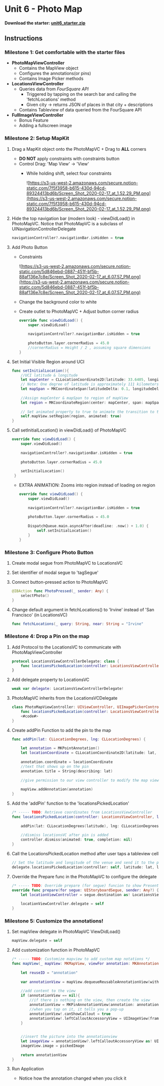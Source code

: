 # Unit 6 - Photo Map

#### Download the starter: [unit6_starter.zip](https://github.com/CodePath-at-UCI/ios-course/raw/master/Unit6/unit6_starter.zip)

## Instructions
### Milestone 1: Get comfortable with the starter files

- **PhotoMapViewController**
    - Contains the MapView object
    - Configures the annotations(or pins)
    - Contains Image Picker methods
- **LocationsViewController**
    - Queries data from *FourSquare API*
        - Triggered by tapping on the search bar and calling the 'fetchLocations' method
        - Given city → returns JSON of places in that city + descriptions
    - Contains Tableview of data queried from the FourSquare API
- **FullImageViewController**
    - Bonus Feature
    - Adding a fullscreen image

### Milestone 2: Setup MapKit

1. Drag a MapKit object onto the PhotoMapVC + Drag to **ALL** corners
    - **DO NOT** apply constraints with constraints button
    - Control Drag: 'Map View' → 'View'
        - While holding shift, select four constraints

            ![https://s3-us-west-2.amazonaws.com/secure.notion-static.com/7f5f3958-b615-430d-94cd-89324413bd6b/Screen_Shot_2020-02-17_at_1.52.29_PM.png](https://s3-us-west-2.amazonaws.com/secure.notion-static.com/7f5f3958-b615-430d-94cd-89324413bd6b/Screen_Shot_2020-02-17_at_1.52.29_PM.png)

2. Hide the top navigation bar (modern look) - viewDidLoad() in PhotoMapVC. Notice that PhotoMapVC is a subclass of UINavigationControllerDelegate  
    ```Swift
    navigationController?.navigationBar.isHidden = true
    ```

3. Add Photo Button
    - Constraints

        ![https://s3-us-west-2.amazonaws.com/secure.notion-static.com/5d846ebd-0887-451f-bf5b-88af136e7c8e/Screen_Shot_2020-02-17_at_6.07.57_PM.png](https://s3-us-west-2.amazonaws.com/secure.notion-static.com/5d846ebd-0887-451f-bf5b-88af136e7c8e/Screen_Shot_2020-02-17_at_6.07.57_PM.png)

    - Change the background color to white
    - Create outlet to PhotoMapVC + Adjust button corner radius

        ```Swift
        override func viewDidLoad() {
            super.viewDidLoad()
                
            navigationController?.navigationBar.isHidden = true
                
            photoButton.layer.cornerRadius = 45.0
            //cornerRadius = Height / 2 , assuming square dimensions
        }
         ```

4. Set Initial Visible Region around UCI  
    ```Swift
    func setInitialLocation(){
        //UCI latitude & longitude
        let mapCenter = CLLocationCoordinate2D(latitude: 33.6405, longitude: -117.8443)
        // Note: One degree of latitude is approximately 111 kilometers (69 miles) at all times.
        let mapSpan = MKCoordinateSpan(latitudeDelta: 0.1, longitudeDelta: 0.1)
            
        //Assign mapCenter & mapSpan to region of mapView
        let region = MKCoordinateRegion(center: mapCenter, span: mapSpan)
            
        // Set animated property to true to animate the transition to the region
        self.mapView.setRegion(region, animated: true)
    }
    ```

5. Call setInitialLocation() in viewDidLoad() of PhotoMapVC

    ```Swift
    override func viewDidLoad() {
        super.viewDidLoad()
                
        navigationController?.navigationBar.isHidden = true
                
        photoButton.layer.cornerRadius = 45.0
                
        setInitialLocation()            
     }
     ```

    - EXTRA ANIMATION: Zooms into region instead of loading on region
        ```Swift
        override func viewDidLoad() {
            super.viewDidLoad()
            
            navigationController?.navigationBar.isHidden = true
            
            photoButton.layer.cornerRadius = 45.0
            
            DispatchQueue.main.asyncAfter(deadline: .now() + 1.0) {
                self.setInitialLocation()
            }
        }
        ```

### Milestone 3: Configure Photo Button

1. Create modal segue from PhotoMapVC to LocationsVC
2. Set identifier of modal segue to 'tagSegue'
3. Connect button-pressed action to PhotoMapVC
    ```Swift
    @IBAction func PhotoPressed(_ sender: Any) {
        selectPhoto()
    }
    ```

4. Change default argument in fetchLocations() to 'Irvine' instead of 'San Francisco' (in LocationsVC)  
   ```Swift
   func fetchLocations(_ query: String, near: String = "Irvine"
   ```

### Milestone 4: Drop a Pin on the map

1. Add Protocol to the LocationsVC to communicate with PhotoMapViewController
    ```Swift
    protocol LocationsViewControllerDelegate: class {
        func locationsPickedLocation(controller: LocationsViewController, latitude: NSNumber, longitude: NSNumber)
    }
    ```

2. Add delegate property to LocationsVC
    ```Swift
    weak var delegate: LocationsViewControllerDelegate!
    ```

3. PhotoMapVC inherits from the LocationsVCDelegate
    ```Swift
    class PhotoMapViewController: UIViewController, UIImagePickerControllerDelegate, UINavigationControllerDelegate, MKMapViewDelegate, LocationsViewControllerDelegate {
        func locationsPickedLocation(controller: LocationsViewController, latitude: NSNumber, longitude: NSNumber) {
        <#code#>
    }
    ```

4. Create addPin Function to add the pin to the map
    ```Swift
    func addPin(lat: CLLocationDegrees, lng: CLLocationDegrees) {
            
        let annotation = MKPointAnnotation()
        let locationCoordinate = CLLocationCoordinate2D(latitude: lat, longitude: lng)
            
        annotation.coordinate = locationCoordinate
        //text that shows up on the pin
        annotation.title = String(describing: lat)
            
        //give permission to our view controller to modify the map view
        
        mapView.addAnnotation(annotation)
    }
    ```

5. Add the 'addPin' function to the 'locationsPickedLocation'
    ```Swift
    /* ----- TODO: Retrieve coordinates from LocationsViewController   */
    func locationsPickedLocation(controller: LocationsViewController, latitude: NSNumber, longitude: NSNumber) {
        
        addPin(lat: CLLocationDegrees(latitude), lng: CLLocationDegrees(longitude))
        	
        //dismiss locationsVC after pin is added
        controller.dismiss(animated: true, completion: nil)
    }
    ```

6. Call the LocationsPickedLocation method after user taps a tableview cell
    ```Swift
    // Set the latitude and longitude of the venue and send it to the protocol
    delegate.locationsPickedLocation(controller: self, latitude: lat, longitude: lng)
    ```

7. Override the Prepare func in the PhotoMapVC to configure the delegate
    ```Swift
    /* ----- TODO: Override prepare (for segue) funcion to show Present LocationsViewController */
    override func prepare(for segue: UIStoryboardSegue, sender: Any?) {
        let locationViewController = segue.destination as! LocationsViewController
            
        locationViewController.delegate = self
    }
    ```

### Milestone 5: Customize the annotations!

1. Set mapView delegate in PhotoMapVC ViewDidLoad()
    ```Swift
    mapView.delegate = self
    ```

2. Add customization function in PhotoMapVC
    ```Swift
    /* ----- TODO: Customize mapview to add custom map notations */
    func mapView(_ mapView: MKMapView, viewFor annotation: MKAnnotation) -> MKAnnotationView? {
            
        let reuseID = "annotation"
        
        var annotationView = mapView.dequeueReusableAnnotationView(withIdentifier: reuseID)
            
        //add content to the view
        if (annotationView == nil){
            //if there is nothing on the view, then create the view
            annotationView = MKPinAnnotationView(annotation: annotation, reuseIdentifier: reuseID)
            //when you tap on it, it tells you a pop-up
            annotationView!.canShowCallout = true
            annotationView!.leftCalloutAccessoryView = UIImageView(frame: CGRect(x: 0, y: 0, width: 50, height: 50))
        }
            
            
        //insert the picture into the annotationview
        let imageView = annotationView?.leftCalloutAccessoryView as! UIImageView
        imageView.image = pickedImage
            
        return annotationView
    }
    ```

3. Run Application
    - Notice how the annotation changed when you click it
